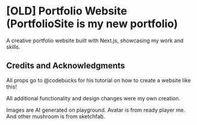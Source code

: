 # [OLD] Portfolio Website (PortfolioSite is my new portfolio)

 A creative portfolio website built with Next.js, showcasing my work and skills.

## Credits and Acknowledgments

All props go to @codebucks for his tutorial on how to create a website like this!

All additional functionality and design changes were my own creation.

Images are AI generated on playground. Avatar is from ready player me. And other mushroom is from sketchfab.
